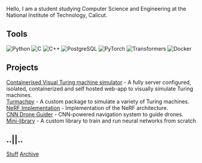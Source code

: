 Hello, I am a student studying Computer Science and Engineering at the National Institute of Technology, Calicut.

## Tools
![Python](https://img.shields.io/badge/-Python-3776AB?logo=python&logoColor=white&style=flat-square)
![C](https://img.shields.io/badge/-C-00599C?logo=c&logoColor=white&style=flat-square)
![C++](https://img.shields.io/badge/-C++-00599C?logo=c%2B%2B&logoColor=white&style=flat-square)
![PostgreSQL](https://img.shields.io/badge/-PostgreSQL-336791?logo=postgresql&logoColor=white&style=flat-square)
![PyTorch](https://img.shields.io/badge/-PyTorch-EE4C2C?logo=pytorch&logoColor=white&style=flat-square)
![Transformers](https://img.shields.io/badge/-Transformers-FF9900?logo=huggingface&logoColor=white&style=flat-square)
![Docker](https://img.shields.io/badge/docker-257bd6?style=for-the-badge&logo=docker&logoColor=white&style=flat-square)

## Projects

[Containerised Visual Turing machine simulator](https://github.com/R2D2-08/tursim) - A fully server configured, isolated, containerized and self hosted web-app to visually simulate Turing machines. 
<br>
[Turmachpy](https://github.com/R2D2-08/turmachpy) - A custom package to simulate a variety of Turing machines.
<br>
[NeRF Implementation](https://nerfvisualizer.vercel.app/) - Implementation of the NeRF architecture.  
[CNN Drone Guider](https://github.com/R2D2-08/MiniDroneCNN) - CNN-powered navigation system to guide drones.  
[Mini-library](https://github.com/R2D2-08/minilib) - A custom library to train and run neural networks from scratch 

## ..||..
[Stuff](https://stuffaboutme.vercel.app/) [Archive](https://archivezzzs.vercel.app/)
